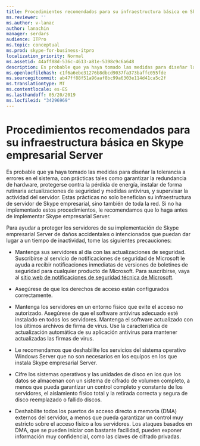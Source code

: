 ```yaml
---
title: Procedimientos recomendados para su infraestructura básica en Skype empresarial Server
ms.reviewer: ''
ms.author: v-lanac
author: lanachin
manager: serdars
audience: ITPro
ms.topic: conceptual
ms.prod: skype-for-business-itpro
localization_priority: Normal
ms.assetid: 44aff88d-536c-4613-a81e-5398c9c6a648
description: Es probable que ya haya tomado las medidas para diseñar la tolerancia a errores en el sistema, con prácticas tales como garantizar la redundancia de hardware, protegerse contra la pérdida de energía, instalar de forma rutinaria actualizaciones de seguridad y medidas antivirus, y supervisar la actividad del servidor. Estas prácticas no solo benefician su infraestructura de servidor de Skype empresarial, sino también de toda la red. Si no ha implementado estos procedimientos, le recomendamos que lo haga antes de implementar Skype empresarial Server.
ms.openlocfilehash: c1f6a6ebe31276b8dbcd9037fa373baffc055fde
ms.sourcegitcommit: ab47ff88f51a96aaf8bc99a6303e114d41ca5c2f
ms.translationtype: MT
ms.contentlocale: es-ES
ms.lasthandoff: 05/20/2019
ms.locfileid: "34296969"
---
```

# <a name="best-practices-for-your-core-infrastructure-in-skype-for-business-server"></a>Procedimientos recomendados para su infraestructura básica en Skype empresarial Server
 
Es probable que ya haya tomado las medidas para diseñar la tolerancia a errores en el sistema, con prácticas tales como garantizar la redundancia de hardware, protegerse contra la pérdida de energía, instalar de forma rutinaria actualizaciones de seguridad y medidas antivirus, y supervisar la actividad del servidor. Estas prácticas no solo benefician su infraestructura de servidor de Skype empresarial, sino también de toda la red. Si no ha implementado estos procedimientos, le recomendamos que lo haga antes de implementar Skype empresarial Server.
  
Para ayudar a proteger los servidores de su implementación de Skype empresarial Server de daños accidentales o intencionados que puedan dar lugar a un tiempo de inactividad, tome las siguientes precauciones:
  
- Mantenga sus servidores al día con las actualizaciones de seguridad. Suscribirse al servicio de notificaciones de seguridad de Microsoft le ayuda a recibir notificaciones inmediatas de versiones de boletines de seguridad para cualquier producto de Microsoft. Para suscribirse, vaya al [sitio web de notificaciones de seguridad técnica de Microsoft](https://go.microsoft.com/fwlink/p/?LinkId=145202).
    
- Asegúrese de que los derechos de acceso están configurados correctamente.
    
- Mantenga los servidores en un entorno físico que evite el acceso no autorizado. Asegúrese de que el software antivirus adecuado esté instalado en todos los servidores. Mantenga el software actualizado con los últimos archivos de firma de virus. Use la característica de actualización automática de su aplicación antivirus para mantener actualizadas las firmas de virus.
    
- Le recomendamos que deshabilite los servicios del sistema operativo Windows Server que no son necesarios en los equipos en los que instala Skype empresarial Server.
    
- Cifre los sistemas operativos y las unidades de disco en los que los datos se almacenan con un sistema de cifrado de volumen completo, a menos que pueda garantizar un control completo y constante de los servidores, el aislamiento físico total y la retirada correcta y segura de disco reemplazado o fallido discos.
    
- Deshabilite todos los puertos de acceso directo a memoria (DMA) externos del servidor, a menos que pueda garantizar un control muy estricto sobre el acceso físico a los servidores. Los ataques basados en DMA, que se pueden iniciar con bastante facilidad, pueden exponer información muy confidencial, como las claves de cifrado privadas.
    

